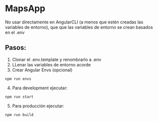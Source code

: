 # MapsApp
No usar directamente en AngularCLI (a menos que estén creadas las variables de entorno), que que las variables de entorno se crean basados en el .env

## Pasos:
1. Clonar el .env.template y renombrarlo a .env
2. LLenar las variables de entorno acorde
3. Crear Angular Envs (opcional)
```
npm run envs
```
4. Para development ejecutar:
```
npm run start
```
5. Para producción ejecutar:
```
npm run build
